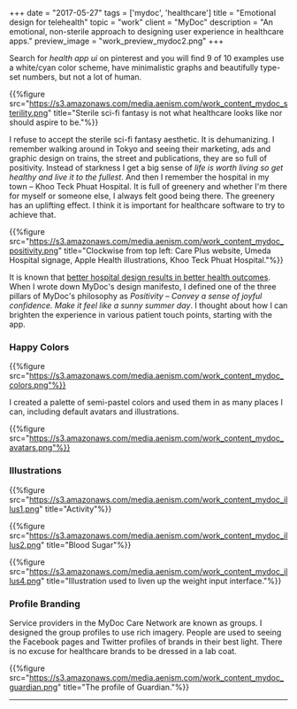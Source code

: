 +++
date = "2017-05-27"
tags = ['mydoc', 'healthcare']
title = "Emotional design for telehealth"
topic = "work"
client = "MyDoc"
description = "An emotional, non-sterile approach to designing user experience in healthcare apps."
preview_image = "work_preview_mydoc2.png"
+++

Search for _health app ui_ on pinterest and you will find 9 of 10 examples use a white/cyan color scheme, have minimalistic graphs and beautifully type-set numbers, but not a lot of human.

{{%figure src="https://s3.amazonaws.com/media.aenism.com/work_content_mydoc_sterility.png" title="Sterile sci-fi fantasy is not what healthcare looks like nor should aspire to be."%}}

I refuse to accept the sterile sci-fi fantasy aesthetic. It is dehumanizing. I remember walking around in Tokyo and seeing their marketing, ads and graphic design on trains, the street and publications, they are so full of positivity. Instead of starkness I get a big sense of _life is worth living so get healthy and live it to the fullest_. And then I remember the hospital in my town – Khoo Teck Phuat Hospital. It is full of greenery and whether I'm there for myself or someone else, I always felt good being there. The greenery has an uplifting effect. I think it is important for healthcare software to try to achieve that.

{{%figure src="https://s3.amazonaws.com/media.aenism.com/work_content_mydoc_positivity.png" title="Clockwise from top left: Care Plus website, Umeda Hospital signage, Apple Health illustrations, Khoo Teck Phuat Hospital."%}}

It is known that [better hospital design results in better health outcomes](https://hbr.org/2015/10/better-healing-from-better-hospital-design). When I wrote down MyDoc's design manifesto, I defined one of the three pillars of MyDoc's philosophy as _Positivity – Convey a sense of joyful confidence. Make it feel like a sunny summer day_. I thought about how I can brighten the experience in various patient touch points, starting with the app.

### Happy Colors

{{%figure src="https://s3.amazonaws.com/media.aenism.com/work_content_mydoc_colors.png"%}}

I created a palette of semi-pastel colors and used them in as many places I can, including default avatars and illustrations.

{{%figure src="https://s3.amazonaws.com/media.aenism.com/work_content_mydoc_avatars.png"%}}

### Illustrations

{{%figure src="https://s3.amazonaws.com/media.aenism.com/work_content_mydoc_illus1.png" title="Activity"%}}

{{%figure src="https://s3.amazonaws.com/media.aenism.com/work_content_mydoc_illus2.png" title="Blood Sugar"%}}

{{%figure src="https://s3.amazonaws.com/media.aenism.com/work_content_mydoc_illus4.png" title="Illustration used to liven up the weight input interface."%}}

### Profile Branding

Service providers in the MyDoc Care Network are known as groups. I designed the group profiles to use rich imagery. People are used to seeing the Facebook pages and Twitter profiles of brands in their best light. There is no excuse for healthcare brands to be dressed in a lab coat.

{{%figure src="https://s3.amazonaws.com/media.aenism.com/work_content_mydoc_guardian.png" title="The profile of Guardian."%}}

---